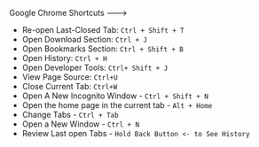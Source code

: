 Google Chrome Shortcuts --->

- Re-open Last-Closed Tab: ``Ctrl + Shift + T ``
- Open Download Section: ``Ctrl + J``
- Open Bookmarks Section: ``Ctrl + Shift + B``
- Open History: ``Ctrl + H``
- Open Developer Tools: ``Ctrl+ Shift + J``
- View Page Source: ``Ctrl+U``
- Close Current Tab: ``Ctrl+W``
- Open A New Incognito Window - ``Ctrl + Shift + N``
- Open the home page in the current tab - ``Alt + Home``
- Change Tabs - ``Ctrl + Tab``
- Open a New Window - ``Ctrl + N``
- Review Last open Tabs - ``Hold Back Button <- to See History``
